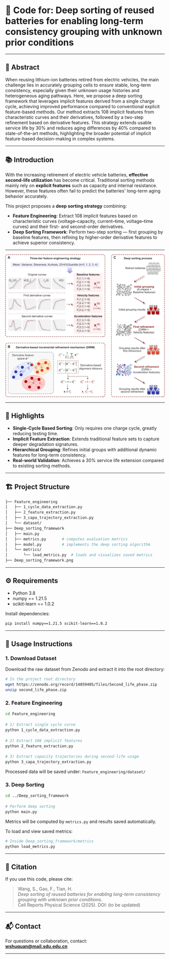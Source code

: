 # 🚀 Code for: Deep sorting of reused batteries for enabling long-term consistency grouping with unknown prior conditions

---

## 📝 Abstract
When reusing lithium-ion batteries retired from electric vehicles, the main challenge lies in accurately grouping cells to ensure stable, long-term consistency, especially given their unknown usage histories and heterogeneous aging pathways. Here, we propose a deep sorting framework that leverages implicit features derived from a single charge cycle, achieving improved performance compared to conventional explicit feature-based methods. Our method extracts 108 implicit features from characteristic curves and their derivatives, followed by a two-step refinement based on derivative features. This strategy extends usable service life by 30% and reduces aging differences by 40% compared to state-of-the-art methods, highlighting the broader potential of implicit feature-based decision-making in complex systems.

---

## 📚 Introduction
With the increasing retirement of electric vehicle batteries, **effective second-life utilization** has become critical. Traditional sorting methods mainly rely on **explicit features** such as capacity and internal resistance. However, these features often fail to predict the batteries' long-term aging behavior accurately.

This project proposes a **deep sorting strategy** combining:
- **Feature Engineering**: Extract 108 implicit features based on characteristic curves (voltage–capacity, current–time, voltage–time curves) and their first- and second-order derivatives.
- **Deep Sorting Framework**: Perform two-step sorting — first grouping by baseline features, then refining by higher-order derivative features to achieve superior consistency.

---

![Deep Sorting Framework](./Deep_sorting_framework.png)

---

## 🌟 Highlights
- **Single-Cycle Based Sorting**: Only requires one charge cycle, greatly reducing testing time.  
- **Implicit Feature Extraction**: Extends traditional feature sets to capture deeper degradation signatures.  
- **Hierarchical Grouping**: Refines initial groups with additional dynamic features for long-term consistency.  
- **Real-world Validation**: Achieves a 30% service life extension compared to existing sorting methods.

---

## 🏗️ Project Structure
```bash
├── Feature_engineering
│   ├── 1_cycle_data_extraction.py
│   ├── 2_feature_extraction.py
│   ├── 3_capa_trajectory_extraction.py
│   └── dataset/
├── Deep_sorting_framework
│   ├── main.py
│   ├── metrics.py       # computes evaluation metrics
│   ├── model.py         # implements the deep sorting algorithm
│   └── metrics/
│       └── load_metrics.py  # loads and visualizes saved metrics
├── Deep_sorting_framework.png
```

---

## ⚙️ Requirements
- Python 3.8  
- numpy == 1.21.5  
- scikit-learn == 1.0.2  

Install dependencies:
```bash
pip install numpy==1.21.5 scikit-learn==1.0.2
```

---

## 🚀 Usage Instructions

### 1. Download Dataset
Download the raw dataset from Zenodo and extract it into the root directory:
```bash
# In the project root directory
wget https://zenodo.org/record/14859405/files/Second_life_phase.zip
unzip second_life_phase.zip
```

### 2. Feature Engineering
```bash
cd Feature_engineering

# 1) Extract single cycle curve
python 1_cycle_data_extraction.py

# 2) Extract 108 implicit features
python 2_feature_extraction.py

# 3) Extract capacity trajectories during second-life usage
python 3_capa_trajectory_extraction.py
```
Processed data will be saved under: `Feature_engineering/dataset/`

### 3. Deep Sorting
```bash
cd ../Deep_sorting_framework

# Perform deep sorting
python main.py
```
Metrics will be computed by `metrics.py` and results saved automatically.

To load and view saved metrics:
```bash
# Inside Deep_sorting_framework/metrics
python load_metrics.py
```

---

## 📄 Citation
If you use this code, please cite:  
> Wang, S., Gao, F., Tian, H.  
> *Deep sorting of reused batteries for enabling long-term consistency grouping with unknown prior conditions*.  
> Cell Reports Physical Science (2025). DOI: (to be updated)

---

## 📬 Contact
For questions or collaboration, contact:  
**wshuquan@mail.sdu.edu.cn**

---
